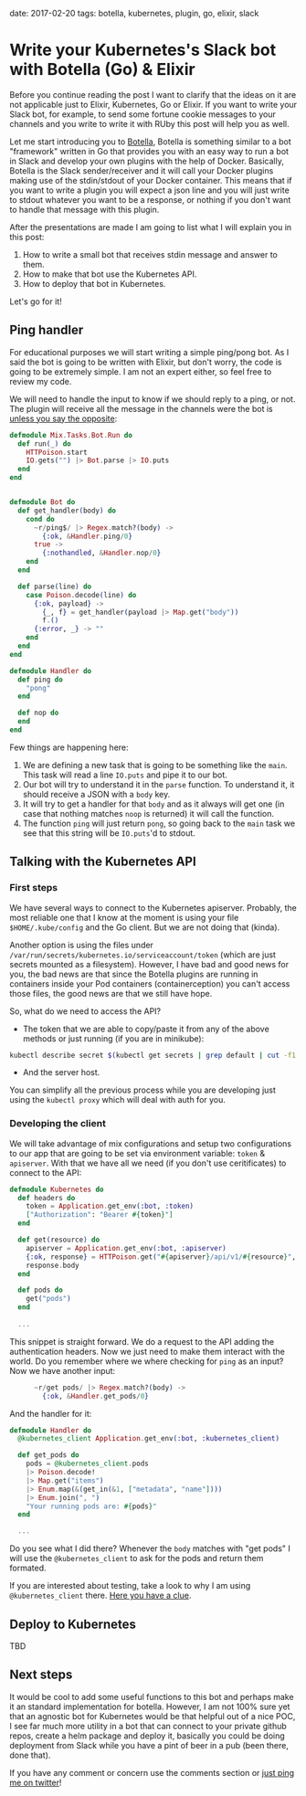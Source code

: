 date: 2017-02-20
tags: botella, kubernetes, plugin, go, elixir, slack

Write your Kubernetes's Slack bot with Botella (Go) & Elixir
============================================================

Before you continue reading the post I want to clarify that the ideas on it are not applicable just to Elixir, Kubernetes, Go or Elixir. If you want to write your Slack bot, for example, to send some fortune cookie messages to your channels and you write to write it with RUby this post will help you as well.

Let me start introducing you to [Botella](https://agonzalezro.github.io/botella/), Botella is something similar to a bot "framework" written in Go that provides you with an easy way to run a bot in Slack and develop your own plugins with the help of Docker. Basically, Botella is the Slack sender/receiver and it will call your Docker plugins making use of the stdin/stdout of your Docker container. This means that if you want to write a plugin you will expect a json line and you will just write to stdout whatever you want to be a response, or nothing if you don't want to handle that message with this plugin.

After the presentations are made I am going to list what I will explain you in this post:

1. How to write a small bot that receives stdin message and answer to them.
2. How to make that bot use the Kubernetes API.
3. How to deploy that bot in Kubernetes.

Let's go for it!

Ping handler
------------

For educational purposes we will start writing a simple ping/pong bot. As I said the bot is going to be written with Elixir, but don't worry, the code is going to be extremely simple. I am not an expert either, so feel free to review my code.

We will need to handle the input to know if we should reply to a ping, or not. The plugin will receive all the message in the channels were the bot is [unless you say the opposite](https://github.com/agonzalezro/botella#usage):

```elixir
defmodule Mix.Tasks.Bot.Run do
  def run(_) do
    HTTPoison.start
    IO.gets("") |> Bot.parse |> IO.puts
  end
end


defmodule Bot do
  def get_handler(body) do
    cond do
      ~r/ping$/ |> Regex.match?(body) ->
        {:ok, &Handler.ping/0}
      true ->
        {:nothandled, &Handler.nop/0}
    end
  end

  def parse(line) do
    case Poison.decode(line) do
      {:ok, payload} ->
        {_, f} = get_handler(payload |> Map.get("body"))
        f.()
      {:error, _} -> ""
    end
  end
end

defmodule Handler do
  def ping do
    "pong"
  end

  def nop do
  end
end
```

Few things are happening here:

1. We are defining a new task that is going to be something like the `main`. This task will read a line `IO.puts` and pipe it to our bot.
2. Our bot will try to understand it in the `parse` function. To understand it, it should receive a JSON with a `body` key.
3. It will try to get a handler for that `body` and as it always will get one (in case that nothing matches `noop` is returned) it will call the function.
4. The function `ping` will just return `pong`, so going back to the `main` task we see that this string will be `IO.puts`'d to stdout.

Talking with the Kubernetes API
-------------------------------

### First steps

We have several ways to connect to the Kubernetes apiserver. Probably, the most reliable one that I know at the moment is using your file `$HOME/.kube/config` and the Go client. But we are not doing that (kinda).

Another option is using the files under `/var/run/secrets/kubernetes.io/serviceaccount/token` (which are just secrets mounted as a filesystem). However, I have bad and good news for you, the bad news are that since the Botella plugins are running in containers inside your Pod containers (containerception) you can't access those files, the good news are that we still have hope.

So, what do we need to access the API?

- The token that we are able to copy/paste it from any of the above methods or just running (if you are in minikube):

```bash
kubectl describe secret $(kubectl get secrets | grep default | cut -f1 -d ' ') | grep -E '^token' | cut -f2 -d':' | tr -d '\t'
```
- And the server host.

You can simplify all the previous process while you are developing just using the `kubectl proxy` which will deal with auth for you.

### Developing the client

We will take advantage of mix configurations and setup two configurations to our app that are going to be set via environment variable: `token` & `apiserver`. With that we have all we need (if you don't use ceritificates) to connect to the API:

```elixir
defmodule Kubernetes do
  def headers do
    token = Application.get_env(:bot, :token)
    ["Authorization": "Bearer #{token}"]
  end

  def get(resource) do
    apiserver = Application.get_env(:bot, :apiserver)
    {:ok, response} = HTTPoison.get("#{apiserver}/api/v1/#{resource}", headers(), hackney: [:insecure])
    response.body
  end

  def pods do
    get("pods")
  end
  
  ...
```

This snippet is straight forward. We do a request to the API adding the authentication headers. Now we just need to make them interact with the world. Do you remember where we where checking for `ping` as an input? Now we have another input:

```elixir
      ~r/get pods/ |> Regex.match?(body) ->
        {:ok, &Handler.get_pods/0}
```

And the handler for it:

```elixir
defmodule Handler do
  @kubernetes_client Application.get_env(:bot, :kubernetes_client)

  def get_pods do
    pods = @kubernetes_client.pods
    |> Poison.decode!
    |> Map.get("items")
    |> Enum.map(&(get_in(&1, ["metadata", "name"])))
    |> Enum.join(", ")
    "Your running pods are: #{pods}"
  end

  ...
```
 

Do you see what I did there? Whenever the `body` matches with "get pods" I will use the `@kubernetes_client` to ask for the pods and return them formated.

If you are interested about testing, take a look to why I am using `@kubernetes_client` there. [Here you have a clue](https://github.com/agonzalezro/kubernetes-for-botella/blob/master/config/test.exs#L4).

Deploy to Kubernetes
--------------------

TBD

Next steps
----------

It would be cool to add some useful functions to this bot and perhaps make it an standard implementation for botella. However, I am not 100% sure yet that an agnostic bot for Kubernetes would be that helpful out of a nice POC, I see far much more utility in a bot that can connect to your private github repos, create a helm package and deploy it, basically you could be doing deployment from Slack while you have a pint of beer in a pub (been there, done that).

If you have any comment or concern use the comments section or [just ping me on twitter](https://twitter.com/agonzalezro)!
